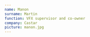```yaml
---
name: Manon
surname: Martin
function: VFX supervisor and co-owner
company: Castar
picture: manon.jpg
---
```

